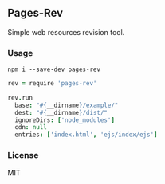 
Pages-Rev
-----

Simple web resources revision tool.

### Usage

```
npm i --save-dev pages-rev
```

```coffee
rev = require 'pages-rev'

rev.run
  base: "#{__dirname}/example/"
  dest: "#{__dirname}/dist/"
  ignoreDirs: ['node_modules']
  cdn: null
  entries: ['index.html', 'ejs/index/ejs']
```

### License

MIT
